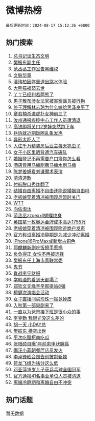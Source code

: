 # 微博热榜

`最后更新时间：2024-08-17 15:12:36 +0800`

## 热门搜索

1. [总书记谈生态文明](https://m.weibo.cn/search?containerid=100103type%3D1%26t%3D10%26q%3D%23%E6%80%BB%E4%B9%A6%E8%AE%B0%E8%B0%88%E7%94%9F%E6%80%81%E6%96%87%E6%98%8E%23&stream_entry_id=51&isnewpage=1&extparam=seat%3D1%26stream_entry_id%3D51%26c_type%3D51%26dgr%3D0%26cate%3D10103%26q%3D%2523%25E6%2580%25BB%25E4%25B9%25A6%25E8%25AE%25B0%25E8%25B0%2588%25E7%2594%259F%25E6%2580%2581%25E6%2596%2587%25E6%2598%258E%2523%26pos%3D0%26filter_type%3Drealtimehot%26display_time%3D1723878755%26pre_seqid%3D172387875499499461234)
1. [樊振东副主任](https://m.weibo.cn/search?containerid=100103type%3D1%26t%3D10%26q%3D%23%E6%A8%8A%E6%8C%AF%E4%B8%9C%E5%89%AF%E4%B8%BB%E4%BB%BB%23&stream_entry_id=31&isnewpage=1&extparam=seat%3D1%26stream_entry_id%3D31%26q%3D%2523%25E6%25A8%258A%25E6%258C%25AF%25E4%25B8%259C%25E5%2589%25AF%25E4%25B8%25BB%25E4%25BB%25BB%2523%26dgr%3D0%26band_rank%3D1%26pos%3D0%26filter_type%3Drealtimehot%26c_type%3D31%26lcate%3D5001%26cate%3D5001%26realpos%3D1%26flag%3D1%26display_time%3D1723878755%26pre_seqid%3D172387875499499461234)
1. [范丞丞工作室告黑维权](https://m.weibo.cn/search?containerid=100103type%3D1%26t%3D10%26q%3D%23%E8%8C%83%E4%B8%9E%E4%B8%9E%E5%B7%A5%E4%BD%9C%E5%AE%A4%E5%91%8A%E9%BB%91%E7%BB%B4%E6%9D%83%23&stream_entry_id=31&isnewpage=1&extparam=seat%3D1%26stream_entry_id%3D31%26q%3D%2523%25E8%258C%2583%25E4%25B8%259E%25E4%25B8%259E%25E5%25B7%25A5%25E4%25BD%259C%25E5%25AE%25A4%25E5%2591%258A%25E9%25BB%2591%25E7%25BB%25B4%25E6%259D%2583%2523%26dgr%3D0%26band_rank%3D2%26pos%3D1%26filter_type%3Drealtimehot%26c_type%3D31%26lcate%3D5001%26cate%3D5001%26realpos%3D2%26flag%3D1%26display_time%3D1723878755%26pre_seqid%3D172387875499499461234)
1. [文脉华章](https://m.weibo.cn/search?containerid=100103type%3D1%26t%3D10%26q%3D%23%E6%96%87%E8%84%89%E5%8D%8E%E7%AB%A0%23&stream_entry_id=31&isnewpage=1&extparam=seat%3D1%26stream_entry_id%3D31%26q%3D%2523%25E6%2596%2587%25E8%2584%2589%25E5%258D%258E%25E7%25AB%25A0%2523%26dgr%3D0%26band_rank%3D3%26pos%3D2%26filter_type%3Drealtimehot%26c_type%3D31%26lcate%3D5001%26cate%3D5001%26realpos%3D3%26flag%3D0%26display_time%3D1723878755%26pre_seqid%3D172387875499499461234)
1. [潘玮柏因体重退出跳水体验](https://m.weibo.cn/search?containerid=100103type%3D1%26t%3D10%26q%3D%E6%BD%98%E7%8E%AE%E6%9F%8F%E5%9B%A0%E4%BD%93%E9%87%8D%E9%80%80%E5%87%BA%E8%B7%B3%E6%B0%B4%E4%BD%93%E9%AA%8C&stream_entry_id=31&isnewpage=1&extparam=seat%3D1%26stream_entry_id%3D31%26q%3D%25E6%25BD%2598%25E7%258E%25AE%25E6%259F%258F%25E5%259B%25A0%25E4%25BD%2593%25E9%2587%258D%25E9%2580%2580%25E5%2587%25BA%25E8%25B7%25B3%25E6%25B0%25B4%25E4%25BD%2593%25E9%25AA%258C%26dgr%3D0%26band_rank%3D4%26pos%3D3%26filter_type%3Drealtimehot%26c_type%3D31%26lcate%3D5001%26cate%3D5001%26realpos%3D4%26flag%3D1%26display_time%3D1723878755%26pre_seqid%3D172387875499499461234)
1. [大熊猫福茹去世](https://m.weibo.cn/search?containerid=100103type%3D1%26t%3D10%26q%3D%23%E5%A4%A7%E7%86%8A%E7%8C%AB%E7%A6%8F%E8%8C%B9%E5%8E%BB%E4%B8%96%23&stream_entry_id=31&isnewpage=1&extparam=seat%3D1%26stream_entry_id%3D31%26q%3D%2523%25E5%25A4%25A7%25E7%2586%258A%25E7%258C%25AB%25E7%25A6%258F%25E8%258C%25B9%25E5%258E%25BB%25E4%25B8%2596%2523%26dgr%3D0%26band_rank%3D5%26pos%3D4%26filter_type%3Drealtimehot%26c_type%3D31%26lcate%3D5001%26cate%3D5001%26realpos%3D5%26flag%3D0%26display_time%3D1723878755%26pre_seqid%3D172387875499499461234)
1. [丫丫已经判若两熊了](https://m.weibo.cn/search?containerid=100103type%3D1%26t%3D10%26q%3D%E4%B8%AB%E4%B8%AB%E5%B7%B2%E7%BB%8F%E5%88%A4%E8%8B%A5%E4%B8%A4%E7%86%8A%E4%BA%86&stream_entry_id=31&isnewpage=1&extparam=seat%3D1%26stream_entry_id%3D31%26q%3D%25E4%25B8%25AB%25E4%25B8%25AB%25E5%25B7%25B2%25E7%25BB%258F%25E5%2588%25A4%25E8%258B%25A5%25E4%25B8%25A4%25E7%2586%258A%25E4%25BA%2586%26dgr%3D0%26band_rank%3D6%26pos%3D5%26filter_type%3Drealtimehot%26c_type%3D31%26lcate%3D5001%26cate%3D5001%26realpos%3D6%26flag%3D2%26display_time%3D1723878755%26pre_seqid%3D172387875499499461234)
1. [男子散布涉女法官被害案谣言被行拘](https://m.weibo.cn/search?containerid=100103type%3D1%26t%3D10%26q%3D%23%E7%94%B7%E5%AD%90%E6%95%A3%E5%B8%83%E6%B6%89%E5%A5%B3%E6%B3%95%E5%AE%98%E8%A2%AB%E5%AE%B3%E6%A1%88%E8%B0%A3%E8%A8%80%E8%A2%AB%E8%A1%8C%E6%8B%98%23&stream_entry_id=31&isnewpage=1&extparam=seat%3D1%26stream_entry_id%3D31%26q%3D%2523%25E7%2594%25B7%25E5%25AD%2590%25E6%2595%25A3%25E5%25B8%2583%25E6%25B6%2589%25E5%25A5%25B3%25E6%25B3%2595%25E5%25AE%2598%25E8%25A2%25AB%25E5%25AE%25B3%25E6%25A1%2588%25E8%25B0%25A3%25E8%25A8%2580%25E8%25A2%25AB%25E8%25A1%258C%25E6%258B%2598%2523%26dgr%3D0%26band_rank%3D7%26adid%3D250522%26is_ad_pos%3D1%26filter_type%3Drealtimehot%26c_type%3D31%26lcate%3D5001%26pos%3D6%26cate%3D5001%26display_time%3D1723878755%26pre_seqid%3D172387875499499461234)
1. [终于理解林志玲为什么嫁给黑泽良平了](https://m.weibo.cn/search?containerid=100103type%3D1%26t%3D10%26q%3D%E7%BB%88%E4%BA%8E%E7%90%86%E8%A7%A3%E6%9E%97%E5%BF%97%E7%8E%B2%E4%B8%BA%E4%BB%80%E4%B9%88%E5%AB%81%E7%BB%99%E9%BB%91%E6%B3%BD%E8%89%AF%E5%B9%B3%E4%BA%86&stream_entry_id=31&isnewpage=1&extparam=seat%3D1%26stream_entry_id%3D31%26q%3D%25E7%25BB%2588%25E4%25BA%258E%25E7%2590%2586%25E8%25A7%25A3%25E6%259E%2597%25E5%25BF%2597%25E7%258E%25B2%25E4%25B8%25BA%25E4%25BB%2580%25E4%25B9%2588%25E5%25AB%2581%25E7%25BB%2599%25E9%25BB%2591%25E6%25B3%25BD%25E8%2589%25AF%25E5%25B9%25B3%25E4%25BA%2586%26dgr%3D0%26band_rank%3D7%26pos%3D7%26filter_type%3Drealtimehot%26c_type%3D31%26lcate%3D5001%26cate%3D5001%26realpos%3D7%26flag%3D1%26display_time%3D1723878755%26pre_seqid%3D172387875499499461234)
1. [章若楠杀进虎扑女神前三了](https://m.weibo.cn/search?containerid=100103type%3D1%26t%3D10%26q%3D%23%E7%AB%A0%E8%8B%A5%E6%A5%A0%E6%9D%80%E8%BF%9B%E8%99%8E%E6%89%91%E5%A5%B3%E7%A5%9E%E5%89%8D%E4%B8%89%E4%BA%86%23&stream_entry_id=31&isnewpage=1&extparam=seat%3D1%26stream_entry_id%3D31%26q%3D%2523%25E7%25AB%25A0%25E8%258B%25A5%25E6%25A5%25A0%25E6%259D%2580%25E8%25BF%259B%25E8%2599%258E%25E6%2589%2591%25E5%25A5%25B3%25E7%25A5%259E%25E5%2589%258D%25E4%25B8%2589%25E4%25BA%2586%2523%26dgr%3D0%26band_rank%3D8%26pos%3D8%26filter_type%3Drealtimehot%26c_type%3D31%26lcate%3D5001%26cate%3D5001%26realpos%3D8%26flag%3D1%26display_time%3D1723878755%26pre_seqid%3D172387875499499461234)
1. [汝州通报疾控中心工作人员遭清退](https://m.weibo.cn/search?containerid=100103type%3D1%26t%3D10%26q%3D%23%E6%B1%9D%E5%B7%9E%E9%80%9A%E6%8A%A5%E7%96%BE%E6%8E%A7%E4%B8%AD%E5%BF%83%E5%B7%A5%E4%BD%9C%E4%BA%BA%E5%91%98%E9%81%AD%E6%B8%85%E9%80%80%23&stream_entry_id=31&isnewpage=1&extparam=seat%3D1%26stream_entry_id%3D31%26q%3D%2523%25E6%25B1%259D%25E5%25B7%259E%25E9%2580%259A%25E6%258A%25A5%25E7%2596%25BE%25E6%258E%25A7%25E4%25B8%25AD%25E5%25BF%2583%25E5%25B7%25A5%25E4%25BD%259C%25E4%25BA%25BA%25E5%2591%2598%25E9%2581%25AD%25E6%25B8%2585%25E9%2580%2580%2523%26dgr%3D0%26band_rank%3D9%26pos%3D9%26filter_type%3Drealtimehot%26c_type%3D31%26lcate%3D5001%26cate%3D5001%26realpos%3D9%26flag%3D1%26display_time%3D1723878755%26pre_seqid%3D172387875499499461234)
1. [高铁即将关门2岁娃突然跑下车](https://m.weibo.cn/search?containerid=100103type%3D1%26t%3D10%26q%3D%23%E9%AB%98%E9%93%81%E5%8D%B3%E5%B0%86%E5%85%B3%E9%97%A82%E5%B2%81%E5%A8%83%E7%AA%81%E7%84%B6%E8%B7%91%E4%B8%8B%E8%BD%A6%23&stream_entry_id=31&isnewpage=1&extparam=seat%3D1%26stream_entry_id%3D31%26q%3D%2523%25E9%25AB%2598%25E9%2593%2581%25E5%258D%25B3%25E5%25B0%2586%25E5%2585%25B3%25E9%2597%25A82%25E5%25B2%2581%25E5%25A8%2583%25E7%25AA%2581%25E7%2584%25B6%25E8%25B7%2591%25E4%25B8%258B%25E8%25BD%25A6%2523%26dgr%3D0%26band_rank%3D10%26pos%3D10%26filter_type%3Drealtimehot%26c_type%3D31%26lcate%3D5001%26cate%3D5001%26realpos%3D10%26flag%3D0%26display_time%3D1723878755%26pre_seqid%3D172387875499499461234)
1. [乒协就近期饭圈乱象发声](https://m.weibo.cn/search?containerid=100103type%3D1%26t%3D10%26q%3D%23%E4%B9%92%E5%8D%8F%E5%B0%B1%E8%BF%91%E6%9C%9F%E9%A5%AD%E5%9C%88%E4%B9%B1%E8%B1%A1%E5%8F%91%E5%A3%B0%23&stream_entry_id=31&isnewpage=1&extparam=seat%3D1%26stream_entry_id%3D31%26q%3D%2523%25E4%25B9%2592%25E5%258D%258F%25E5%25B0%25B1%25E8%25BF%2591%25E6%259C%259F%25E9%25A5%25AD%25E5%259C%2588%25E4%25B9%25B1%25E8%25B1%25A1%25E5%258F%2591%25E5%25A3%25B0%2523%26dgr%3D0%26band_rank%3D11%26pos%3D11%26filter_type%3Drealtimehot%26c_type%3D31%26lcate%3D5001%26cate%3D5001%26realpos%3D11%26flag%3D2%26display_time%3D1723878755%26pre_seqid%3D172387875499499461234)
1. [异形太吓人了](https://m.weibo.cn/search?containerid=100103type%3D1%26t%3D10%26q%3D%23%E5%BC%82%E5%BD%A2%E5%A4%AA%E5%90%93%E4%BA%BA%E4%BA%86%23&stream_entry_id=31&isnewpage=1&extparam=seat%3D1%26stream_entry_id%3D31%26q%3D%2523%25E5%25BC%2582%25E5%25BD%25A2%25E5%25A4%25AA%25E5%2590%2593%25E4%25BA%25BA%25E4%25BA%2586%2523%26dgr%3D0%26band_rank%3D12%26pos%3D12%26filter_type%3Drealtimehot%26c_type%3D31%26lcate%3D5001%26cate%3D5001%26realpos%3D12%26flag%3D2%26display_time%3D1723878755%26pre_seqid%3D172387875499499461234)
1. [入住千万精装房后业主每天抓虫子](https://m.weibo.cn/search?containerid=100103type%3D1%26t%3D10%26q%3D%23%E5%85%A5%E4%BD%8F%E5%8D%83%E4%B8%87%E7%B2%BE%E8%A3%85%E6%88%BF%E5%90%8E%E4%B8%9A%E4%B8%BB%E6%AF%8F%E5%A4%A9%E6%8A%93%E8%99%AB%E5%AD%90%23&stream_entry_id=31&isnewpage=1&extparam=seat%3D1%26stream_entry_id%3D31%26q%3D%2523%25E5%2585%25A5%25E4%25BD%258F%25E5%258D%2583%25E4%25B8%2587%25E7%25B2%25BE%25E8%25A3%2585%25E6%2588%25BF%25E5%2590%258E%25E4%25B8%259A%25E4%25B8%25BB%25E6%25AF%258F%25E5%25A4%25A9%25E6%258A%2593%25E8%2599%25AB%25E5%25AD%2590%2523%26dgr%3D0%26band_rank%3D13%26pos%3D13%26filter_type%3Drealtimehot%26c_type%3D31%26lcate%3D5001%26cate%3D5001%26realpos%3D13%26flag%3D1%26display_time%3D1723878755%26pre_seqid%3D172387875499499461234)
1. [女子小区里晒背遭汽车碾轧](https://m.weibo.cn/search?containerid=100103type%3D1%26t%3D10%26q%3D%23%E5%A5%B3%E5%AD%90%E5%B0%8F%E5%8C%BA%E9%87%8C%E6%99%92%E8%83%8C%E9%81%AD%E6%B1%BD%E8%BD%A6%E7%A2%BE%E8%BD%A7%23&stream_entry_id=31&isnewpage=1&extparam=seat%3D1%26stream_entry_id%3D31%26q%3D%2523%25E5%25A5%25B3%25E5%25AD%2590%25E5%25B0%258F%25E5%258C%25BA%25E9%2587%258C%25E6%2599%2592%25E8%2583%258C%25E9%2581%25AD%25E6%25B1%25BD%25E8%25BD%25A6%25E7%25A2%25BE%25E8%25BD%25A7%2523%26dgr%3D0%26band_rank%3D14%26pos%3D14%26filter_type%3Drealtimehot%26c_type%3D31%26lcate%3D5001%26cate%3D5001%26realpos%3D14%26flag%3D0%26display_time%3D1723878755%26pre_seqid%3D172387875499499461234)
1. [婚姻登记不再需要户口簿你怎么看](https://m.weibo.cn/search?containerid=100103type%3D1%26t%3D10%26q%3D%23%E5%A9%9A%E5%A7%BB%E7%99%BB%E8%AE%B0%E4%B8%8D%E5%86%8D%E9%9C%80%E8%A6%81%E6%88%B7%E5%8F%A3%E7%B0%BF%E4%BD%A0%E6%80%8E%E4%B9%88%E7%9C%8B%23&stream_entry_id=31&isnewpage=1&extparam=seat%3D1%26stream_entry_id%3D31%26q%3D%2523%25E5%25A9%259A%25E5%25A7%25BB%25E7%2599%25BB%25E8%25AE%25B0%25E4%25B8%258D%25E5%2586%258D%25E9%259C%2580%25E8%25A6%2581%25E6%2588%25B7%25E5%258F%25A3%25E7%25B0%25BF%25E4%25BD%25A0%25E6%2580%258E%25E4%25B9%2588%25E7%259C%258B%2523%26dgr%3D0%26band_rank%3D15%26pos%3D15%26filter_type%3Drealtimehot%26c_type%3D31%26lcate%3D5001%26cate%3D5001%26realpos%3D15%26flag%3D1%26display_time%3D1723878755%26pre_seqid%3D172387875499499461234)
1. [酒店竟用马桶刷蘸马桶水刷马桶](https://m.weibo.cn/search?containerid=100103type%3D1%26t%3D10%26q%3D%23%E9%85%92%E5%BA%97%E7%AB%9F%E7%94%A8%E9%A9%AC%E6%A1%B6%E5%88%B7%E8%98%B8%E9%A9%AC%E6%A1%B6%E6%B0%B4%E5%88%B7%E9%A9%AC%E6%A1%B6%23&stream_entry_id=31&isnewpage=1&extparam=seat%3D1%26stream_entry_id%3D31%26q%3D%2523%25E9%2585%2592%25E5%25BA%2597%25E7%25AB%259F%25E7%2594%25A8%25E9%25A9%25AC%25E6%25A1%25B6%25E5%2588%25B7%25E8%2598%25B8%25E9%25A9%25AC%25E6%25A1%25B6%25E6%25B0%25B4%25E5%2588%25B7%25E9%25A9%25AC%25E6%25A1%25B6%2523%26dgr%3D0%26band_rank%3D16%26pos%3D16%26filter_type%3Drealtimehot%26c_type%3D31%26lcate%3D5001%26cate%3D5001%26realpos%3D16%26flag%3D2%26display_time%3D1723878755%26pre_seqid%3D172387875499499461234)
1. [陈梦姜妍看刘谦魔术表演](https://m.weibo.cn/search?containerid=100103type%3D1%26t%3D10%26q%3D%23%E9%99%88%E6%A2%A6%E5%A7%9C%E5%A6%8D%E7%9C%8B%E5%88%98%E8%B0%A6%E9%AD%94%E6%9C%AF%E8%A1%A8%E6%BC%94%23&stream_entry_id=31&isnewpage=1&extparam=seat%3D1%26stream_entry_id%3D31%26q%3D%2523%25E9%2599%2588%25E6%25A2%25A6%25E5%25A7%259C%25E5%25A6%258D%25E7%259C%258B%25E5%2588%2598%25E8%25B0%25A6%25E9%25AD%2594%25E6%259C%25AF%25E8%25A1%25A8%25E6%25BC%2594%2523%26dgr%3D0%26band_rank%3D17%26pos%3D17%26filter_type%3Drealtimehot%26c_type%3D31%26lcate%3D5001%26cate%3D5001%26realpos%3D17%26flag%3D1%26display_time%3D1723878755%26pre_seqid%3D172387875499499461234)
1. [清清道歉](https://m.weibo.cn/search?containerid=100103type%3D1%26t%3D10%26q%3D%23%E6%B8%85%E6%B8%85%E9%81%93%E6%AD%89%23&stream_entry_id=31&isnewpage=1&extparam=seat%3D1%26stream_entry_id%3D31%26q%3D%2523%25E6%25B8%2585%25E6%25B8%2585%25E9%2581%2593%25E6%25AD%2589%2523%26dgr%3D0%26band_rank%3D18%26pos%3D18%26filter_type%3Drealtimehot%26c_type%3D31%26lcate%3D5001%26cate%3D5001%26realpos%3D18%26flag%3D1%26display_time%3D1723878755%26pre_seqid%3D172387875499499461234)
1. [付航脱口秀炸翻了](https://m.weibo.cn/search?containerid=100103type%3D1%26t%3D10%26q%3D%E4%BB%98%E8%88%AA%E8%84%B1%E5%8F%A3%E7%A7%80%E7%82%B8%E7%BF%BB%E4%BA%86&stream_entry_id=31&isnewpage=1&extparam=seat%3D1%26stream_entry_id%3D31%26q%3D%25E4%25BB%2598%25E8%2588%25AA%25E8%2584%25B1%25E5%258F%25A3%25E7%25A7%2580%25E7%2582%25B8%25E7%25BF%25BB%25E4%25BA%2586%26dgr%3D0%26band_rank%3D19%26pos%3D19%26filter_type%3Drealtimehot%26c_type%3D31%26lcate%3D5001%26cate%3D5001%26realpos%3D19%26flag%3D1%26display_time%3D1723878755%26pre_seqid%3D172387875499499461234)
1. [结婚自由离婚不自由还能说婚姻自由吗](https://m.weibo.cn/search?containerid=100103type%3D1%26t%3D10%26q%3D%23%E7%BB%93%E5%A9%9A%E8%87%AA%E7%94%B1%E7%A6%BB%E5%A9%9A%E4%B8%8D%E8%87%AA%E7%94%B1%E8%BF%98%E8%83%BD%E8%AF%B4%E5%A9%9A%E5%A7%BB%E8%87%AA%E7%94%B1%E5%90%97%23&stream_entry_id=31&isnewpage=1&extparam=seat%3D1%26stream_entry_id%3D31%26q%3D%2523%25E7%25BB%2593%25E5%25A9%259A%25E8%2587%25AA%25E7%2594%25B1%25E7%25A6%25BB%25E5%25A9%259A%25E4%25B8%258D%25E8%2587%25AA%25E7%2594%25B1%25E8%25BF%2598%25E8%2583%25BD%25E8%25AF%25B4%25E5%25A9%259A%25E5%25A7%25BB%25E8%2587%25AA%25E7%2594%25B1%25E5%2590%2597%2523%26dgr%3D0%26band_rank%3D20%26pos%3D20%26filter_type%3Drealtimehot%26c_type%3D31%26lcate%3D5001%26cate%3D5001%26realpos%3D20%26flag%3D0%26display_time%3D1723878755%26pre_seqid%3D172387875499499461234)
1. [老板娘穿着清凉被围观后暂时关门](https://m.weibo.cn/search?containerid=100103type%3D1%26t%3D10%26q%3D%23%E8%80%81%E6%9D%BF%E5%A8%98%E7%A9%BF%E7%9D%80%E6%B8%85%E5%87%89%E8%A2%AB%E5%9B%B4%E8%A7%82%E5%90%8E%E6%9A%82%E6%97%B6%E5%85%B3%E9%97%A8%23&stream_entry_id=31&isnewpage=1&extparam=seat%3D1%26stream_entry_id%3D31%26q%3D%2523%25E8%2580%2581%25E6%259D%25BF%25E5%25A8%2598%25E7%25A9%25BF%25E7%259D%2580%25E6%25B8%2585%25E5%2587%2589%25E8%25A2%25AB%25E5%259B%25B4%25E8%25A7%2582%25E5%2590%258E%25E6%259A%2582%25E6%2597%25B6%25E5%2585%25B3%25E9%2597%25A8%2523%26dgr%3D0%26band_rank%3D21%26pos%3D21%26filter_type%3Drealtimehot%26c_type%3D31%26lcate%3D5001%26cate%3D5001%26realpos%3D21%26flag%3D1%26display_time%3D1723878755%26pre_seqid%3D172387875499499461234)
1. [WTT](https://m.weibo.cn/search?containerid=100103type%3D1%26t%3D10%26q%3DWTT&stream_entry_id=31&isnewpage=1&extparam=seat%3D1%26stream_entry_id%3D31%26q%3DWTT%26dgr%3D0%26band_rank%3D22%26pos%3D22%26filter_type%3Drealtimehot%26c_type%3D31%26lcate%3D5001%26cate%3D5001%26realpos%3D22%26flag%3D1%26display_time%3D1723878755%26pre_seqid%3D172387875499499461234)
1. [向佐淘汰](https://m.weibo.cn/search?containerid=100103type%3D1%26t%3D10%26q%3D%E5%90%91%E4%BD%90%E6%B7%98%E6%B1%B0&stream_entry_id=31&isnewpage=1&extparam=seat%3D1%26stream_entry_id%3D31%26q%3D%25E5%2590%2591%25E4%25BD%2590%25E6%25B7%2598%25E6%25B1%25B0%26dgr%3D0%26band_rank%3D23%26pos%3D23%26filter_type%3Drealtimehot%26c_type%3D31%26lcate%3D5001%26cate%3D5001%26realpos%3D23%26flag%3D1%26display_time%3D1723878755%26pre_seqid%3D172387875499499461234)
1. [范丞丞zzoexxll蝴蝶纹身](https://m.weibo.cn/search?containerid=100103type%3D1%26t%3D10%26q%3D%23%E8%8C%83%E4%B8%9E%E4%B8%9Ezzoexxll%E8%9D%B4%E8%9D%B6%E7%BA%B9%E8%BA%AB%23&stream_entry_id=31&isnewpage=1&extparam=seat%3D1%26stream_entry_id%3D31%26q%3D%2523%25E8%258C%2583%25E4%25B8%259E%25E4%25B8%259Ezzoexxll%25E8%259D%25B4%25E8%259D%25B6%25E7%25BA%25B9%25E8%25BA%25AB%2523%26dgr%3D0%26band_rank%3D24%26pos%3D24%26filter_type%3Drealtimehot%26c_type%3D31%26lcate%3D5001%26cate%3D5001%26realpos%3D24%26flag%3D2%26display_time%3D1723878755%26pre_seqid%3D172387875499499461234)
1. [英国拿一枚奥运金牌成本高达1755万](https://m.weibo.cn/search?containerid=100103type%3D1%26t%3D10%26q%3D%23%E8%8B%B1%E5%9B%BD%E6%8B%BF%E4%B8%80%E6%9E%9A%E5%A5%A5%E8%BF%90%E9%87%91%E7%89%8C%E6%88%90%E6%9C%AC%E9%AB%98%E8%BE%BE1755%E4%B8%87%23&stream_entry_id=31&isnewpage=1&extparam=seat%3D1%26stream_entry_id%3D31%26q%3D%2523%25E8%258B%25B1%25E5%259B%25BD%25E6%258B%25BF%25E4%25B8%2580%25E6%259E%259A%25E5%25A5%25A5%25E8%25BF%2590%25E9%2587%2591%25E7%2589%258C%25E6%2588%2590%25E6%259C%25AC%25E9%25AB%2598%25E8%25BE%25BE1755%25E4%25B8%2587%2523%26dgr%3D0%26band_rank%3D25%26pos%3D25%26filter_type%3Drealtimehot%26c_type%3D31%26lcate%3D5001%26cate%3D5001%26realpos%3D25%26flag%3D1%26display_time%3D1723878755%26pre_seqid%3D172387875499499461234)
1. [老板娘穿着清凉被围观附近商户发声](https://m.weibo.cn/search?containerid=100103type%3D1%26t%3D10%26q%3D%23%E8%80%81%E6%9D%BF%E5%A8%98%E7%A9%BF%E7%9D%80%E6%B8%85%E5%87%89%E8%A2%AB%E5%9B%B4%E8%A7%82%E9%99%84%E8%BF%91%E5%95%86%E6%88%B7%E5%8F%91%E5%A3%B0%23&stream_entry_id=31&isnewpage=1&extparam=seat%3D1%26stream_entry_id%3D31%26q%3D%2523%25E8%2580%2581%25E6%259D%25BF%25E5%25A8%2598%25E7%25A9%25BF%25E7%259D%2580%25E6%25B8%2585%25E5%2587%2589%25E8%25A2%25AB%25E5%259B%25B4%25E8%25A7%2582%25E9%2599%2584%25E8%25BF%2591%25E5%2595%2586%25E6%2588%25B7%25E5%258F%2591%25E5%25A3%25B0%2523%26dgr%3D0%26band_rank%3D26%26pos%3D26%26filter_type%3Drealtimehot%26c_type%3D31%26lcate%3D5001%26cate%3D5001%26realpos%3D26%26flag%3D0%26display_time%3D1723878755%26pre_seqid%3D172387875499499461234)
1. [官方称设离婚冷静期是为减少冲动离婚](https://m.weibo.cn/search?containerid=100103type%3D1%26t%3D10%26q%3D%23%E5%AE%98%E6%96%B9%E7%A7%B0%E8%AE%BE%E7%A6%BB%E5%A9%9A%E5%86%B7%E9%9D%99%E6%9C%9F%E6%98%AF%E4%B8%BA%E5%87%8F%E5%B0%91%E5%86%B2%E5%8A%A8%E7%A6%BB%E5%A9%9A%23&stream_entry_id=31&isnewpage=1&extparam=seat%3D1%26stream_entry_id%3D31%26q%3D%2523%25E5%25AE%2598%25E6%2596%25B9%25E7%25A7%25B0%25E8%25AE%25BE%25E7%25A6%25BB%25E5%25A9%259A%25E5%2586%25B7%25E9%259D%2599%25E6%259C%259F%25E6%2598%25AF%25E4%25B8%25BA%25E5%2587%258F%25E5%25B0%2591%25E5%2586%25B2%25E5%258A%25A8%25E7%25A6%25BB%25E5%25A9%259A%2523%26dgr%3D0%26band_rank%3D27%26pos%3D27%26filter_type%3Drealtimehot%26c_type%3D31%26lcate%3D5001%26cate%3D5001%26realpos%3D27%26flag%3D0%26display_time%3D1723878755%26pre_seqid%3D172387875499499461234)
1. [iPhone16ProMax或新增古铜色](https://m.weibo.cn/search?containerid=100103type%3D1%26t%3D10%26q%3D%23iPhone16ProMax%E6%88%96%E6%96%B0%E5%A2%9E%E5%8F%A4%E9%93%9C%E8%89%B2%23&stream_entry_id=31&isnewpage=1&extparam=seat%3D1%26stream_entry_id%3D31%26q%3D%2523iPhone16ProMax%25E6%2588%2596%25E6%2596%25B0%25E5%25A2%259E%25E5%258F%25A4%25E9%2593%259C%25E8%2589%25B2%2523%26dgr%3D0%26band_rank%3D28%26pos%3D28%26filter_type%3Drealtimehot%26c_type%3D31%26lcate%3D5001%26cate%3D5001%26realpos%3D28%26flag%3D0%26display_time%3D1723878755%26pre_seqid%3D172387875499499461234)
1. [郭麒麟新剧吃饭擦手惹祸](https://m.weibo.cn/search?containerid=100103type%3D1%26t%3D10%26q%3D%E9%83%AD%E9%BA%92%E9%BA%9F%E6%96%B0%E5%89%A7%E5%90%83%E9%A5%AD%E6%93%A6%E6%89%8B%E6%83%B9%E7%A5%B8&stream_entry_id=31&isnewpage=1&extparam=seat%3D1%26stream_entry_id%3D31%26q%3D%25E9%2583%25AD%25E9%25BA%2592%25E9%25BA%259F%25E6%2596%25B0%25E5%2589%25A7%25E5%2590%2583%25E9%25A5%25AD%25E6%2593%25A6%25E6%2589%258B%25E6%2583%25B9%25E7%25A5%25B8%26dgr%3D0%26band_rank%3D29%26pos%3D29%26filter_type%3Drealtimehot%26c_type%3D31%26lcate%3D5001%26cate%3D5001%26realpos%3D29%26flag%3D1%26display_time%3D1723878755%26pre_seqid%3D172387875499499461234)
1. [负负得正 女性不再被选择](https://m.weibo.cn/search?containerid=100103type%3D1%26t%3D10%26q%3D%E8%B4%9F%E8%B4%9F%E5%BE%97%E6%AD%A3+%E5%A5%B3%E6%80%A7%E4%B8%8D%E5%86%8D%E8%A2%AB%E9%80%89%E6%8B%A9&stream_entry_id=31&isnewpage=1&extparam=seat%3D1%26stream_entry_id%3D31%26q%3D%25E8%25B4%259F%25E8%25B4%259F%25E5%25BE%2597%25E6%25AD%25A3%2520%25E5%25A5%25B3%25E6%2580%25A7%25E4%25B8%258D%25E5%2586%258D%25E8%25A2%25AB%25E9%2580%2589%25E6%258B%25A9%26dgr%3D0%26band_rank%3D30%26pos%3D30%26filter_type%3Drealtimehot%26c_type%3D31%26lcate%3D5001%26cate%3D5001%26realpos%3D30%26flag%3D1%26display_time%3D1723878755%26pre_seqid%3D172387875499499461234)
1. [樊振东任上海市青联常委](https://m.weibo.cn/search?containerid=100103type%3D1%26t%3D10%26q%3D%23%E6%A8%8A%E6%8C%AF%E4%B8%9C%E4%BB%BB%E4%B8%8A%E6%B5%B7%E5%B8%82%E9%9D%92%E8%81%94%E5%B8%B8%E5%A7%94%23&stream_entry_id=31&isnewpage=1&extparam=seat%3D1%26stream_entry_id%3D31%26q%3D%2523%25E6%25A8%258A%25E6%258C%25AF%25E4%25B8%259C%25E4%25BB%25BB%25E4%25B8%258A%25E6%25B5%25B7%25E5%25B8%2582%25E9%259D%2592%25E8%2581%2594%25E5%25B8%25B8%25E5%25A7%2594%2523%26dgr%3D0%26band_rank%3D31%26pos%3D31%26filter_type%3Drealtimehot%26c_type%3D31%26lcate%3D5001%26cate%3D5001%26realpos%3D31%26flag%3D1%26display_time%3D1723878755%26pre_seqid%3D172387875499499461234)
1. [鬼节](https://m.weibo.cn/search?containerid=100103type%3D1%26t%3D10%26q%3D%E9%AC%BC%E8%8A%82&stream_entry_id=31&isnewpage=1&extparam=seat%3D1%26stream_entry_id%3D31%26q%3D%25E9%25AC%25BC%25E8%258A%2582%26dgr%3D0%26band_rank%3D32%26pos%3D32%26filter_type%3Drealtimehot%26c_type%3D31%26lcate%3D5001%26cate%3D5001%26realpos%3D32%26flag%3D1%26display_time%3D1723878755%26pre_seqid%3D172387875499499461234)
1. [肖战李宁财报](https://m.weibo.cn/search?containerid=100103type%3D1%26t%3D10%26q%3D%23%E8%82%96%E6%88%98%E6%9D%8E%E5%AE%81%E8%B4%A2%E6%8A%A5%23&stream_entry_id=31&isnewpage=1&extparam=seat%3D1%26stream_entry_id%3D31%26q%3D%2523%25E8%2582%2596%25E6%2588%2598%25E6%259D%258E%25E5%25AE%2581%25E8%25B4%25A2%25E6%258A%25A5%2523%26dgr%3D0%26band_rank%3D33%26pos%3D33%26filter_type%3Drealtimehot%26c_type%3D31%26lcate%3D5001%26cate%3D5001%26realpos%3D33%26flag%3D0%26display_time%3D1723878755%26pre_seqid%3D172387875499499461234)
1. [学韩语的看到天都塌了](https://m.weibo.cn/search?containerid=100103type%3D1%26t%3D10%26q%3D%E5%AD%A6%E9%9F%A9%E8%AF%AD%E7%9A%84%E7%9C%8B%E5%88%B0%E5%A4%A9%E9%83%BD%E5%A1%8C%E4%BA%86&stream_entry_id=31&isnewpage=1&extparam=seat%3D1%26stream_entry_id%3D31%26q%3D%25E5%25AD%25A6%25E9%259F%25A9%25E8%25AF%25AD%25E7%259A%2584%25E7%259C%258B%25E5%2588%25B0%25E5%25A4%25A9%25E9%2583%25BD%25E5%25A1%258C%25E4%25BA%2586%26dgr%3D0%26band_rank%3D34%26pos%3D34%26filter_type%3Drealtimehot%26c_type%3D31%26lcate%3D5001%26cate%3D5001%26realpos%3D34%26flag%3D0%26display_time%3D1723878755%26pre_seqid%3D172387875499499461234)
1. [郑钦文无缘辛辛那提站8强](https://m.weibo.cn/search?containerid=100103type%3D1%26t%3D10%26q%3D%23%E9%83%91%E9%92%A6%E6%96%87%E6%97%A0%E7%BC%98%E8%BE%9B%E8%BE%9B%E9%82%A3%E6%8F%90%E7%AB%998%E5%BC%BA%23&stream_entry_id=31&isnewpage=1&extparam=seat%3D1%26stream_entry_id%3D31%26q%3D%2523%25E9%2583%2591%25E9%2592%25A6%25E6%2596%2587%25E6%2597%25A0%25E7%25BC%2598%25E8%25BE%259B%25E8%25BE%259B%25E9%2582%25A3%25E6%258F%2590%25E7%25AB%25998%25E5%25BC%25BA%2523%26dgr%3D0%26band_rank%3D35%26pos%3D35%26filter_type%3Drealtimehot%26c_type%3D31%26lcate%3D5001%26cate%3D5001%26realpos%3D35%26flag%3D0%26display_time%3D1723878755%26pre_seqid%3D172387875499499461234)
1. [檀健次演唱会活动](https://m.weibo.cn/search?containerid=100103type%3D1%26t%3D10%26q%3D%E6%AA%80%E5%81%A5%E6%AC%A1%E6%BC%94%E5%94%B1%E4%BC%9A%E6%B4%BB%E5%8A%A8&stream_entry_id=31&isnewpage=1&extparam=seat%3D1%26stream_entry_id%3D31%26q%3D%25E6%25AA%2580%25E5%2581%25A5%25E6%25AC%25A1%25E6%25BC%2594%25E5%2594%25B1%25E4%25BC%259A%25E6%25B4%25BB%25E5%258A%25A8%26dgr%3D0%26band_rank%3D36%26pos%3D36%26filter_type%3Drealtimehot%26c_type%3D31%26lcate%3D5001%26cate%3D5001%26realpos%3D36%26flag%3D1%26display_time%3D1723878755%26pre_seqid%3D172387875499499461234)
1. [女子直播间买珍珠一抠竟掉皮](https://m.weibo.cn/search?containerid=100103type%3D1%26t%3D10%26q%3D%23%E5%A5%B3%E5%AD%90%E7%9B%B4%E6%92%AD%E9%97%B4%E4%B9%B0%E7%8F%8D%E7%8F%A0%E4%B8%80%E6%8A%A0%E7%AB%9F%E6%8E%89%E7%9A%AE%23&stream_entry_id=31&isnewpage=1&extparam=seat%3D1%26stream_entry_id%3D31%26q%3D%2523%25E5%25A5%25B3%25E5%25AD%2590%25E7%259B%25B4%25E6%2592%25AD%25E9%2597%25B4%25E4%25B9%25B0%25E7%258F%258D%25E7%258F%25A0%25E4%25B8%2580%25E6%258A%25A0%25E7%25AB%259F%25E6%258E%2589%25E7%259A%25AE%2523%26dgr%3D0%26band_rank%3D37%26pos%3D37%26filter_type%3Drealtimehot%26c_type%3D31%26lcate%3D5001%26cate%3D5001%26realpos%3D37%26flag%3D0%26display_time%3D1723878755%26pre_seqid%3D172387875499499461234)
1. [入秋第一部爽剧来了](https://m.weibo.cn/search?containerid=100103type%3D1%26t%3D10%26q%3D%E5%85%A5%E7%A7%8B%E7%AC%AC%E4%B8%80%E9%83%A8%E7%88%BD%E5%89%A7%E6%9D%A5%E4%BA%86&stream_entry_id=31&isnewpage=1&extparam=seat%3D1%26stream_entry_id%3D31%26q%3D%25E5%2585%25A5%25E7%25A7%258B%25E7%25AC%25AC%25E4%25B8%2580%25E9%2583%25A8%25E7%2588%25BD%25E5%2589%25A7%25E6%259D%25A5%25E4%25BA%2586%26dgr%3D0%26band_rank%3D38%26pos%3D38%26filter_type%3Drealtimehot%26c_type%3D31%26lcate%3D5001%26cate%3D5001%26realpos%3D38%26flag%3D1%26display_time%3D1723878755%26pre_seqid%3D172387875499499461234)
1. [一直以为爸爸接下班是很小众的事](https://m.weibo.cn/search?containerid=100103type%3D1%26t%3D10%26q%3D%23%E4%B8%80%E7%9B%B4%E4%BB%A5%E4%B8%BA%E7%88%B8%E7%88%B8%E6%8E%A5%E4%B8%8B%E7%8F%AD%E6%98%AF%E5%BE%88%E5%B0%8F%E4%BC%97%E7%9A%84%E4%BA%8B%23&stream_entry_id=31&isnewpage=1&extparam=seat%3D1%26stream_entry_id%3D31%26q%3D%2523%25E4%25B8%2580%25E7%259B%25B4%25E4%25BB%25A5%25E4%25B8%25BA%25E7%2588%25B8%25E7%2588%25B8%25E6%258E%25A5%25E4%25B8%258B%25E7%258F%25AD%25E6%2598%25AF%25E5%25BE%2588%25E5%25B0%258F%25E4%25BC%2597%25E7%259A%2584%25E4%25BA%258B%2523%26dgr%3D0%26band_rank%3D39%26pos%3D39%26filter_type%3Drealtimehot%26c_type%3D31%26lcate%3D5001%26cate%3D5001%26realpos%3D39%26flag%3D1%26display_time%3D1723878755%26pre_seqid%3D172387875499499461234)
1. [李克勤 我眼光没这么差的](https://m.weibo.cn/search?containerid=100103type%3D1%26t%3D10%26q%3D%E6%9D%8E%E5%85%8B%E5%8B%A4+%E6%88%91%E7%9C%BC%E5%85%89%E6%B2%A1%E8%BF%99%E4%B9%88%E5%B7%AE%E7%9A%84&stream_entry_id=31&isnewpage=1&extparam=seat%3D1%26stream_entry_id%3D31%26q%3D%25E6%259D%258E%25E5%2585%258B%25E5%258B%25A4%2520%25E6%2588%2591%25E7%259C%25BC%25E5%2585%2589%25E6%25B2%25A1%25E8%25BF%2599%25E4%25B9%2588%25E5%25B7%25AE%25E7%259A%2584%26dgr%3D0%26band_rank%3D40%26pos%3D40%26filter_type%3Drealtimehot%26c_type%3D31%26lcate%3D5001%26cate%3D5001%26realpos%3D40%26flag%3D1%26display_time%3D1723878755%26pre_seqid%3D172387875499499461234)
1. [胡一天 小DAY总](https://m.weibo.cn/search?containerid=100103type%3D1%26t%3D10%26q%3D%E8%83%A1%E4%B8%80%E5%A4%A9+%E5%B0%8FDAY%E6%80%BB&stream_entry_id=31&isnewpage=1&extparam=seat%3D1%26stream_entry_id%3D31%26q%3D%25E8%2583%25A1%25E4%25B8%2580%25E5%25A4%25A9%2520%25E5%25B0%258FDAY%25E6%2580%25BB%26dgr%3D0%26band_rank%3D41%26pos%3D41%26filter_type%3Drealtimehot%26c_type%3D31%26lcate%3D5001%26cate%3D5001%26realpos%3D41%26flag%3D1%26display_time%3D1723878755%26pre_seqid%3D172387875499499461234)
1. [樊振东 横空出世](https://m.weibo.cn/search?containerid=100103type%3D1%26t%3D10%26q%3D%E6%A8%8A%E6%8C%AF%E4%B8%9C+%E6%A8%AA%E7%A9%BA%E5%87%BA%E4%B8%96&stream_entry_id=31&isnewpage=1&extparam=seat%3D1%26stream_entry_id%3D31%26q%3D%25E6%25A8%258A%25E6%258C%25AF%25E4%25B8%259C%2520%25E6%25A8%25AA%25E7%25A9%25BA%25E5%2587%25BA%25E4%25B8%2596%26dgr%3D0%26band_rank%3D42%26pos%3D42%26filter_type%3Drealtimehot%26c_type%3D31%26lcate%3D5001%26cate%3D5001%26realpos%3D42%26flag%3D0%26display_time%3D1723878755%26pre_seqid%3D172387875499499461234)
1. [平次吃醋柯南吃瓜](https://m.weibo.cn/search?containerid=100103type%3D1%26t%3D10%26q%3D%E5%B9%B3%E6%AC%A1%E5%90%83%E9%86%8B%E6%9F%AF%E5%8D%97%E5%90%83%E7%93%9C&stream_entry_id=31&isnewpage=1&extparam=seat%3D1%26stream_entry_id%3D31%26q%3D%25E5%25B9%25B3%25E6%25AC%25A1%25E5%2590%2583%25E9%2586%258B%25E6%259F%25AF%25E5%258D%2597%25E5%2590%2583%25E7%2593%259C%26dgr%3D0%26band_rank%3D43%26pos%3D43%26filter_type%3Drealtimehot%26c_type%3D31%26lcate%3D5001%26cate%3D5001%26realpos%3D43%26flag%3D1%26display_time%3D1723878755%26pre_seqid%3D172387875499499461234)
1. [张根硕自曝1年前患甲状腺癌](https://m.weibo.cn/search?containerid=100103type%3D1%26t%3D10%26q%3D%23%E5%BC%A0%E6%A0%B9%E7%A1%95%E8%87%AA%E6%9B%9D1%E5%B9%B4%E5%89%8D%E6%82%A3%E7%94%B2%E7%8A%B6%E8%85%BA%E7%99%8C%23&stream_entry_id=31&isnewpage=1&extparam=seat%3D1%26stream_entry_id%3D31%26q%3D%2523%25E5%25BC%25A0%25E6%25A0%25B9%25E7%25A1%2595%25E8%2587%25AA%25E6%259B%259D1%25E5%25B9%25B4%25E5%2589%258D%25E6%2582%25A3%25E7%2594%25B2%25E7%258A%25B6%25E8%2585%25BA%25E7%2599%258C%2523%26dgr%3D0%26band_rank%3D44%26pos%3D44%26filter_type%3Drealtimehot%26c_type%3D31%26lcate%3D5001%26cate%3D5001%26realpos%3D44%26flag%3D0%26display_time%3D1723878755%26pre_seqid%3D172387875499499461234)
1. [曝汪小菲朝餐厅店员发火](https://m.weibo.cn/search?containerid=100103type%3D1%26t%3D10%26q%3D%23%E6%9B%9D%E6%B1%AA%E5%B0%8F%E8%8F%B2%E6%9C%9D%E9%A4%90%E5%8E%85%E5%BA%97%E5%91%98%E5%8F%91%E7%81%AB%23&stream_entry_id=31&isnewpage=1&extparam=seat%3D1%26stream_entry_id%3D31%26q%3D%2523%25E6%259B%259D%25E6%25B1%25AA%25E5%25B0%258F%25E8%258F%25B2%25E6%259C%259D%25E9%25A4%2590%25E5%258E%2585%25E5%25BA%2597%25E5%2591%2598%25E5%258F%2591%25E7%2581%25AB%2523%26dgr%3D0%26band_rank%3D45%26pos%3D45%26filter_type%3Drealtimehot%26c_type%3D31%26lcate%3D5001%26cate%3D5001%26realpos%3D45%26flag%3D0%26display_time%3D1723878755%26pre_seqid%3D172387875499499461234)
1. [李泽锋晒合照告别披荆斩棘](https://m.weibo.cn/search?containerid=100103type%3D1%26t%3D10%26q%3D%23%E6%9D%8E%E6%B3%BD%E9%94%8B%E6%99%92%E5%90%88%E7%85%A7%E5%91%8A%E5%88%AB%E6%8A%AB%E8%8D%86%E6%96%A9%E6%A3%98%23&stream_entry_id=31&isnewpage=1&extparam=seat%3D1%26stream_entry_id%3D31%26q%3D%2523%25E6%259D%258E%25E6%25B3%25BD%25E9%2594%258B%25E6%2599%2592%25E5%2590%2588%25E7%2585%25A7%25E5%2591%258A%25E5%2588%25AB%25E6%258A%25AB%25E8%258D%2586%25E6%2596%25A9%25E6%25A3%2598%2523%26dgr%3D0%26band_rank%3D46%26pos%3D46%26filter_type%3Drealtimehot%26c_type%3D31%26lcate%3D5001%26cate%3D5001%26realpos%3D46%26flag%3D1%26display_time%3D1723878755%26pre_seqid%3D172387875499499461234)
1. [符龙飞组为啥分这么低](https://m.weibo.cn/search?containerid=100103type%3D1%26t%3D10%26q%3D%E7%AC%A6%E9%BE%99%E9%A3%9E%E7%BB%84%E4%B8%BA%E5%95%A5%E5%88%86%E8%BF%99%E4%B9%88%E4%BD%8E&stream_entry_id=31&isnewpage=1&extparam=seat%3D1%26stream_entry_id%3D31%26q%3D%25E7%25AC%25A6%25E9%25BE%2599%25E9%25A3%259E%25E7%25BB%2584%25E4%25B8%25BA%25E5%2595%25A5%25E5%2588%2586%25E8%25BF%2599%25E4%25B9%2588%25E4%25BD%258E%26dgr%3D0%26band_rank%3D47%26pos%3D47%26filter_type%3Drealtimehot%26c_type%3D31%26lcate%3D5001%26cate%3D5001%26realpos%3D47%26flag%3D0%26display_time%3D1723878755%26pre_seqid%3D172387875499499461234)
1. [邓亚萍18岁儿子获乒乓球全国冠军](https://m.weibo.cn/search?containerid=100103type%3D1%26t%3D10%26q%3D%23%E9%82%93%E4%BA%9A%E8%90%8D18%E5%B2%81%E5%84%BF%E5%AD%90%E8%8E%B7%E4%B9%92%E4%B9%93%E7%90%83%E5%85%A8%E5%9B%BD%E5%86%A0%E5%86%9B%23&stream_entry_id=31&isnewpage=1&extparam=seat%3D1%26stream_entry_id%3D31%26q%3D%2523%25E9%2582%2593%25E4%25BA%259A%25E8%2590%258D18%25E5%25B2%2581%25E5%2584%25BF%25E5%25AD%2590%25E8%258E%25B7%25E4%25B9%2592%25E4%25B9%2593%25E7%2590%2583%25E5%2585%25A8%25E5%259B%25BD%25E5%2586%25A0%25E5%2586%259B%2523%26dgr%3D0%26band_rank%3D48%26pos%3D48%26filter_type%3Drealtimehot%26c_type%3D31%26lcate%3D5001%26cate%3D5001%26realpos%3D48%26flag%3D0%26display_time%3D1723878755%26pre_seqid%3D172387875499499461234)
1. [官方通报41名事业单位人员被清退](https://m.weibo.cn/search?containerid=100103type%3D1%26t%3D10%26q%3D%23%E5%AE%98%E6%96%B9%E9%80%9A%E6%8A%A541%E5%90%8D%E4%BA%8B%E4%B8%9A%E5%8D%95%E4%BD%8D%E4%BA%BA%E5%91%98%E8%A2%AB%E6%B8%85%E9%80%80%23&stream_entry_id=31&isnewpage=1&extparam=seat%3D1%26stream_entry_id%3D31%26q%3D%2523%25E5%25AE%2598%25E6%2596%25B9%25E9%2580%259A%25E6%258A%25A541%25E5%2590%258D%25E4%25BA%258B%25E4%25B8%259A%25E5%258D%2595%25E4%25BD%258D%25E4%25BA%25BA%25E5%2591%2598%25E8%25A2%25AB%25E6%25B8%2585%25E9%2580%2580%2523%26dgr%3D0%26band_rank%3D49%26pos%3D49%26filter_type%3Drealtimehot%26c_type%3D31%26lcate%3D5001%26cate%3D5001%26realpos%3D49%26flag%3D1%26display_time%3D1723878755%26pre_seqid%3D172387875499499461234)
1. [离婚冷静期和离婚自由不冲突](https://m.weibo.cn/search?containerid=100103type%3D1%26t%3D10%26q%3D%23%E7%A6%BB%E5%A9%9A%E5%86%B7%E9%9D%99%E6%9C%9F%E5%92%8C%E7%A6%BB%E5%A9%9A%E8%87%AA%E7%94%B1%E4%B8%8D%E5%86%B2%E7%AA%81%23&stream_entry_id=31&isnewpage=1&extparam=seat%3D1%26stream_entry_id%3D31%26q%3D%2523%25E7%25A6%25BB%25E5%25A9%259A%25E5%2586%25B7%25E9%259D%2599%25E6%259C%259F%25E5%2592%258C%25E7%25A6%25BB%25E5%25A9%259A%25E8%2587%25AA%25E7%2594%25B1%25E4%25B8%258D%25E5%2586%25B2%25E7%25AA%2581%2523%26dgr%3D0%26band_rank%3D50%26pos%3D50%26filter_type%3Drealtimehot%26c_type%3D31%26lcate%3D5001%26cate%3D5001%26realpos%3D50%26flag%3D0%26display_time%3D1723878755%26pre_seqid%3D172387875499499461234)

## 热门话题

暂无数据
